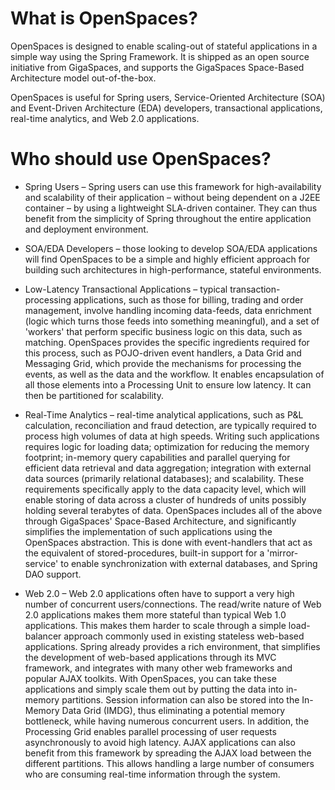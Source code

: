 # What is OpenSpaces?

OpenSpaces is designed to enable scaling-out of stateful applications in a simple way using the Spring Framework. 
It is shipped as an open source initiative from GigaSpaces, and supports the GigaSpaces Space-Based Architecture model out-of-the-box.

OpenSpaces is useful for Spring users, Service-Oriented Architecture (SOA) and Event-Driven Architecture (EDA) developers, transactional applications, real-time analytics, and Web 2.0 applications.

# Who should use OpenSpaces?
* Spring Users – Spring users can use this framework for high-availability and scalability of their application – without being dependent on a J2EE container – by using a lightweight SLA-driven container. 
They can thus benefit from the simplicity of Spring throughout the entire application and deployment environment.

* SOA/EDA Developers – those looking to develop SOA/EDA applications will find OpenSpaces to be a simple and highly efficient approach for building such architectures in high-performance, stateful environments.

* Low-Latency Transactional Applications – typical transaction-processing applications, such as those for billing, trading and order management, 
involve handling incoming data-feeds, data enrichment (logic which turns those feeds into something meaningful), 
and a set of 'workers' that perform specific business logic on this data, such as matching. 
OpenSpaces provides the specific ingredients required for this process, such as POJO-driven event handlers, 
a Data Grid and Messaging Grid, which provide the mechanisms for processing the events, as well as the data and the workflow. 
It enables encapsulation of all those elements into a Processing Unit to ensure low latency. It can then be partitioned for scalability.

* Real-Time Analytics – real-time analytical applications, such as P&L calculation, reconciliation and fraud detection, are typically required to process high volumes of data at high speeds.
Writing such applications requires logic for loading data; optimization for reducing the memory footprint; 
in-memory query capabilities and parallel querying for efficient data retrieval and data aggregation; 
integration with external data sources (primarily relational databases); and scalability. 
These requirements specifically apply to the data capacity level, which will enable storing of data across a cluster of hundreds of units possibly holding several terabytes of data. 
OpenSpaces includes all of the above through GigaSpaces' Space-Based Architecture, and significantly simplifies the implementation of such applications using the OpenSpaces abstraction. 
This is done with event-handlers that act as the equivalent of stored-procedures, built-in support for a 'mirror-service' to enable synchronization with external databases, and Spring DAO support.

* Web 2.0 – Web 2.0 applications often have to support a very high number of concurrent users/connections. 
The read/write nature of Web 2.0 applications makes them more stateful than typical Web 1.0 applications. 
This makes them harder to scale through a simple load-balancer approach commonly used in existing stateless web-based applications. 
Spring already provides a rich environment, that simplifies the development of web-based applications through its MVC framework, 
and integrates with many other web frameworks and popular AJAX toolkits. With OpenSpaces, you can take these applications and simply scale them out by putting the data into in-memory partitions. 
Session information can also be stored into the In-Memory Data Grid (IMDG), thus eliminating a potential memory bottleneck, while having numerous concurrent users. 
In addition, the Processing Grid enables parallel processing of user requests asynchronously to avoid high latency. 
AJAX applications can also benefit from this framework by spreading the AJAX load between the different partitions. 
This allows handling a large number of consumers who are consuming real-time information through the system.
